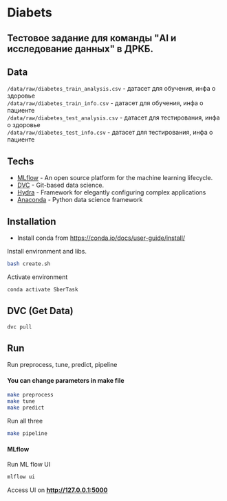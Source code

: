 # Diabets
## Тестовое задание для команды "AI и исследование данных" в ДРКБ.   

## Data
`/data/raw/diabetes_train_analysis.csv` - датасет для обучения, инфа о здоровье  
`/data/raw/diabetes_train_info.csv` - датасет для обучения, инфа о пациенте    
`/data/raw/diabetes_test_analysis.csv` - датасет для тестирования, инфа о здоровье  
`/data/raw/diabetes_test_info.csv` - датасет для тестирования, инфа о пациенте  

## Techs
- [MLflow](https://mlflow.org) - An open source platform for the machine learning lifecycle.
- [DVC](https://dvc.org) - Git-based data science. 
- [Hydra](https://hydra.cc) - Framework for elegantly configuring complex applications
- [Anaconda](https://www.anaconda.com) -  Python data science framework

## Installation

- Install conda from https://conda.io/docs/user-guide/install/

Install environment and libs.
```sh
bash create.sh
```
Activate environment
```sh
conda activate SberTask
```

## DVC (Get Data)
```sh
dvc pull
```

## Run
Run preprocess, tune, predict, pipeline
#### You can change parameters in make file
```sh
make preprocess
make tune
make predict
```
Run all three
```sh
make pipeline
```
#### MLflow
Run ML flow UI
```sh
mlflow ui
```
Access UI on **http://127.0.0.1:5000**
